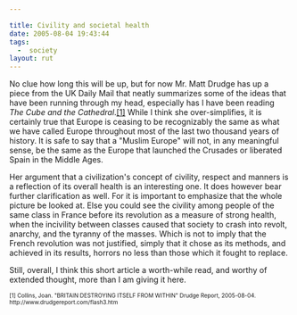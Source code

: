 ```yaml
---

title: Civility and societal health
date: 2005-08-04 19:43:44
tags:
  -  society
layout: rut
---
```


<p>No clue how long this will be up, but for now Mr. Matt Drudge has up a piece from the UK Daily Mail that neatly summarizes some of the ideas that have been running through my head, especially has I have been reading <i>The Cube and the Cathedral</i>.<a href="http://www.drudgereport.com/flash3.htm">[1]</a> While I think she over-simplifies, it is certainly true that Europe is ceasing to be recognizably the same as what we have called Europe throughout most of the last two thousand years of history.  It is safe to say that a "Muslim Europe" will not, in any meaningful sense, be the same as the Europe that launched the Crusades or liberated Spain in the Middle Ages.</p>  <p>Her argument that a civilization's concept of civility, respect and manners is a reflection of its overall health is an interesting one.  It does however bear further clarification as well.  For it is important to emphasize that the whole picture be looked at. Else you could see the civility among people of the same class in France before its revolution as a measure of strong health, when the incivility between classes caused that society to crash into revolt, anarchy, and the tyranny of the masses.  Which is not to imply that the French revolution was not justified, simply that it chose as its methods, and achieved in its results, horrors no less than those which it fought to replace.</p>  <p>Still, overall, I think this short article a worth-while read, and worthy of extended thought, more than I am giving it here.</p>  <font size="-2"> [1] Collins, Joan.  "BRITAIN DESTROYING ITSELF FROM WITHIN" Drudge Report, 2005-08-04. http://www.drudgereport.com/flash3.htm <br  /> </font>

